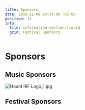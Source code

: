 ```yaml
---
title: Sponsors
date: 2018-11-09 14:54:00 -05:00
position: 11
info:
  file: information-section.liquid
  grid: Festival Sponsors
---
```


# Sponsors
## Music Sponsors
![Haunt IRF Logo_1.jpg](/uploads/Haunt%20IRF%20Logo_1.jpg)

## Festival Sponsors